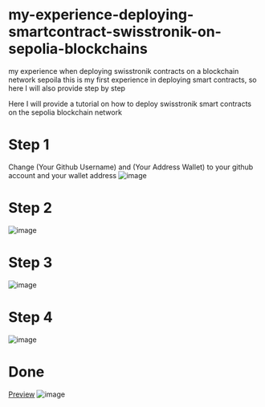 # my-experience-deploying-smartcontract-swisstronik-on-sepolia-blockchains
my experience when deploying swisstronik contracts on a blockchain network sepoila this is my first experience in deploying smart contracts, so here I will also provide step by step

Here I will provide a tutorial on how to deploy swisstronik smart contracts on the sepolia blockchain network
# Step 1
Change (Your Github Username) and (Your Address Wallet) to your github account and your wallet address
![image](https://github.com/Amberlyn05/my-experience-deploying-smartcontract-swisstronik-on-sepolia-blockchains/assets/138081023/34039b5c-ae90-4d32-9d70-1e0d7980b759)
# Step 2
![image](https://github.com/Amberlyn05/my-experience-deploying-smartcontract-swisstronik-on-sepolia-blockchains/assets/138081023/0d1afb0c-65a9-486f-b707-99b0523eb190)
# Step 3
![image](https://github.com/Amberlyn05/my-experience-deploying-smartcontract-swisstronik-on-sepolia-blockchains/assets/138081023/eeb1c158-8265-4623-8295-5d573ca41ad3)
# Step 4
![image](https://github.com/Amberlyn05/my-experience-deploying-smartcontract-swisstronik-on-sepolia-blockchains/assets/138081023/c898d69b-1807-4ffb-8c68-189ea45601ca)
# Done
[Preview](https://sepolia.etherscan.io/tx/0x337dc6fb55e75df6f4d3b20670356b75d6c8ee6da71e1a065838f5db19fed14f)
![image](https://github.com/Amberlyn05/my-experience-deploying-smartcontract-swisstronik-on-sepolia-blockchains/assets/138081023/41bd33f8-03ba-4458-9335-f52162cc4f77)


